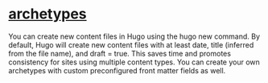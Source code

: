 # [archetypes](https://gohugo.io/content-management/archetypes/)

You can create new content files in Hugo using the hugo new command. By default, Hugo will create new content files with at least date, title (inferred from the file name), and draft = true. This saves time and promotes consistency for sites using multiple content types. You can create your own archetypes with custom preconfigured front matter fields as well.
